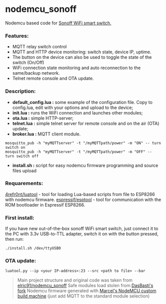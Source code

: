 # nodemcu_sonoff
Nodemcu based code for [Sonoff WiFi smart switch.](https://www.itead.cc/smart-home/sonoff-wifi-wireless-switch.html)

### Features:

* MQTT relay switch control
* MQTT and HTTP device monitoring: switch state, device IP, uptime.
* The button on the device can also be used to toggle the state of the switch (On/Off)
* WiFi connection state monitoring and auto reconnection to the same/backup network.
* Telnet remote console and OTA update.


### Description:

* **default_config.lua :** some example of the configuration file. Copy to config.lua, edit with your options and upload to the device;
* **init.lua :** runs the WiFi connection and launches other modules;
* **ota.lua :** simple HTTP-server;
* **telnet.lua :** simple telnet server for remote console and on the air (OTA) update;
* **broker.lua :** MQTT client module.

```
mosquitto_pub -h "myMQTTserver" -t "/myMQTTpath/power" -m "ON" -- turn switch on
mosquitto_pub -h "myMQTTserver" -t "/myMQTTpath/power" -m "OFF" -- turn switch off
```
* **install.sh :** script for easy nodemcu firmware programming and source files upload

### Requarements:
[4refr0nt/luatool](https://github.com/4refr0nt/luatool) - tool for loading Lua-based scripts from file to ESP8266 with nodemcu firmware.
[espressif/esptool](https://github.com/espressif/esptool) -  tool for communication with the ROM bootloader in Espressif ESP8266.

### First install:
If you have new out-of-the-box sonoff  WiFi smart switch, just connect it to the PC with 3.3v USB-to-TTL adapter, switch it on with the button pressed, then run:

```
./install.sh /dev/ttyUSB0
```

### OTA update:
```
luatool.py --ip <your IP-address>:23 --src <path to file> --bar
```

> Main project structure and original code was taken from [elric91/nodemcu_sonoff](https://github.com/elric91/nodemcu_sonoff)
> Safe modules load stolen from [DasBasti's fork](https://github.com/DasBasti/nodemcu_sonoff)
> Nodemcu firmware generated with [Marcel's NodeMCU custom build machine](http://nodemcu-build.com/) (just add MQTT to the standard module selection)